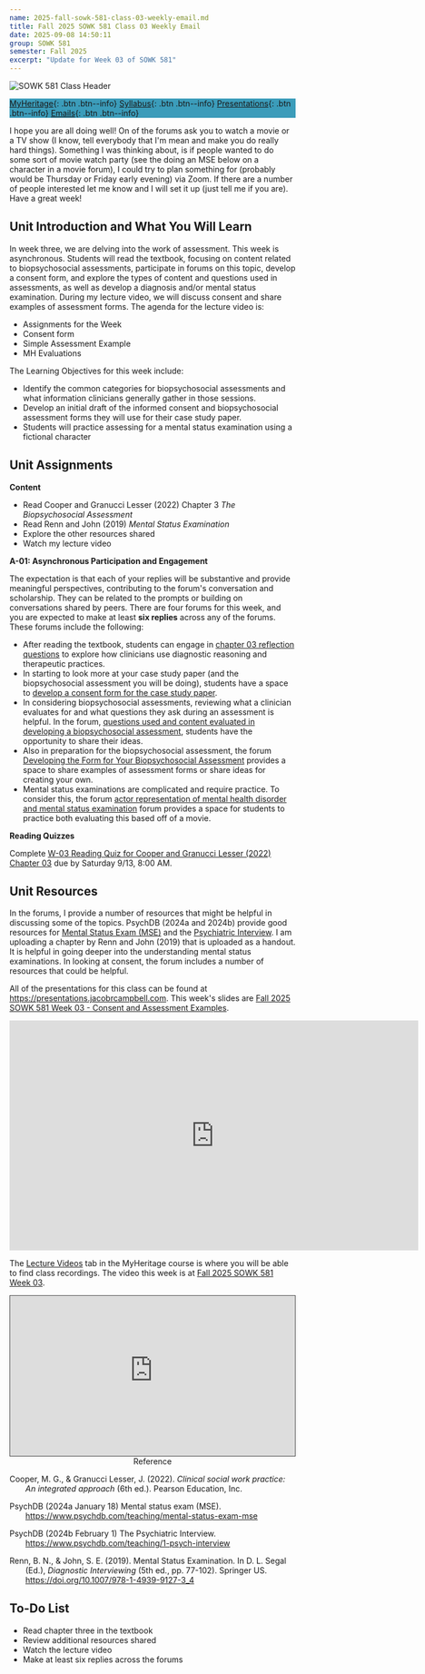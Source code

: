```yaml
---
name: 2025-fall-sowk-581-class-03-weekly-email.md
title: Fall 2025 SOWK 581 Class 03 Weekly Email
date: 2025-09-08 14:50:11
group: SOWK 581
semester: Fall 2025
excerpt: "Update for Week 03 of SOWK 581"
---
```


![SOWK 581 Class Header](https://jacobrcampbell.com/assets/media/2024-09-01-sowk-581-email-header-image.jpg)

<div style="background-color: #3b9cba; width: 100%;" markdown="1">

[MyHeritage](https://myheritage.heritage.edu/ICS/Academics/SOWK/SOWK_581/2526_FA-SOWK_581-0/){: .btn .btn--info}
[Syllabus](http://jacobrcampbell.com/assets/media/2025-fall-sowk-530-0-course-syllabus.pdf){: .btn .btn--info}
[Presentations](https://presentations.jacobrcampbell.com){: .btn .btn--info}
[Emails](https://jacobrcampbell.com/communications/){: .btn .btn--info}

</div>

I hope you are all doing well! On of the forums ask you to watch a movie or a TV show (I know, tell everybody that I'm mean and make you do really hard things). Something I was thinking about, is if people wanted to do some sort of movie watch party (see the doing an MSE below on a character in a movie forum), I could try to plan something for (probably would be Thursday or Friday early evening) via Zoom. If there are a number of people interested let me know and I will set it up (just tell me if you are). Have a great week!

## Unit Introduction and What You Will Learn

In week three, we are delving into the work of assessment. This week is asynchronous. Students will read the textbook, focusing on content related to biopsychosocial assessments, participate in forums on this topic, develop a consent form, and explore the types of content and questions used in assessments, as well as develop a diagnosis and/or mental status examination. During my lecture video, we will discuss consent and share examples of assessment forms. The agenda for the lecture video is:

- Assignments for the Week
- Consent form
- Simple Assessment Example
- MH Evaluations 

The Learning Objectives for this week include:

- Identify the common categories for biopsychosocial assessments and what information clinicians generally gather in those sessions.
- Develop an initial draft of the informed consent and biopsychosocial assessment forms they will use for their case study paper.
- Students will practice assessing for a mental status examination using a fictional character


## Unit Assignments

**Content**

- Read Cooper and Granucci Lesser (2022) Chapter 3 _The Biopsychosocial Assessment_
- Read Renn and John (2019) _Mental Status Examination_
- Explore the other resources shared
- Watch my lecture video

**A-01: Asynchronous Participation and Engagement**

The expectation is that each of your replies will be substantive and provide meaningful perspectives, contributing to the forum's conversation and scholarship. They can be related to the prompts or building on conversations shared by peers. There are four forums for this week, and you are expected to make at least **six replies** across any of the forums. These forums include the following:

- After reading the textbook, students can engage in [chapter 03 reflection questions](https://myheritage.heritage.edu/ICS/Academics/SOWK/SOWK_581/2526_FA-SOWK_581-0/💻_W-03_98-914.jnz?portlet=Group_Discussion_Forums&screen=PostView&screenType=change&id=9c2e113b-3583-47fc-b323-78a26f99aa1c) to explore how clinicians use diagnostic reasoning and therapeutic practices.
- In starting to look more at your case study paper (and the biopsychosocial assessment you will be doing), students have a space to [develop a consent form for the case study paper](https://myheritage.heritage.edu/ICS/Academics/SOWK/SOWK_581/2526_FA-SOWK_581-0/💻_W-03_98-914.jnz?portlet=Group_Discussion_Forums&screen=PostView&screenType=change&id=d3ed83a4-1bae-495b-840d-976f77c2d520).
- In considering biopsychosocial assessments, reviewing what a clinician evaluates for and what questions they ask during an assessment is helpful. In the forum, [questions used and content evaluated in developing a biopsychosocial assessment](https://myheritage.heritage.edu/ICS/Academics/SOWK/SOWK_581/2526_FA-SOWK_581-0/💻_W-03_98-914.jnz?portlet=Group_Discussion_Forums&screen=PostView&screenType=change&id=92f324fe-1816-43c1-968c-fbc36436dc3d), students have the opportunity to share their ideas.
- Also in preparation for the biopsychosocial assessment, the forum [Developing the Form for Your Biopsychosocial Assessment](https://myheritage.heritage.edu/ICS/Academics/SOWK/SOWK_581/2526_FA-SOWK_581-0/💻_W-03_98-914.jnz?portlet=Group_Discussion_Forums&screen=PostView&screenType=change&id=eb81134e-5168-49bb-aee9-b3f6684bf11d) provides a space to share examples of assessment forms or share ideas for creating your own.
- Mental status examinations are complicated and require practice. To consider this, the forum [actor representation of mental health disorder and mental status examination](https://myheritage.heritage.edu/ICS/Academics/SOWK/SOWK_581/2526_FA-SOWK_581-0/💻_W-03_98-914.jnz?portlet=Group_Discussion_Forums&screen=PostView&screenType=change&id=303941f0-db79-45ed-bff6-d44c97c6516a) forum provides a space for students to practice both evaluating this based off of a movie.

**Reading Quizzes**

Complete [W-03 Reading Quiz for Cooper and Granucci Lesser (2022) Chapter 03](https://myheritage.heritage.edu/ICS/Academics/SOWK/SOWK_581/2526_FA-SOWK_581-0/Assignments.jnz?portlet=Coursework&screen=AssignmentDetailView&screenType=change&id=be16c69d-41a5-41f5-9145-64429466f5e5) due by Saturday 9/13, 8:00 AM.

## Unit Resources

In the forums, I provide a number of resources that might be helpful in discussing some of the topics. PsychDB (2024a and 2024b) provide good resources for [Mental Status Exam (MSE)](https://www.psychdb.com/teaching/mental-status-exam-mse) and the [Psychiatric Interview](https://www.psychdb.com/teaching/1-psych-interview). I am uploading a chapter by Renn and John (2019) that is uploaded as a handout. It is helpful in going deeper into the understanding mental status examinations. In looking at consent, the forum includes a number of resources that could be helpful.

All of the presentations for this class can be found at <https://presentations.jacobrcampbell.com>. This week's slides are [Fall 2025 SOWK 581 Week 03 - Consent and Assessment Examples](https://presentations.jacobrcampbell.com/sJuE42).

<iframe src="https://presentations.jacobrcampbell.com/sJuE42/embed" height="405" width="720" style="border: none;"></iframe>

The [Lecture Videos](https://myheritage.heritage.edu/ICS/Academics/SOWK/SOWK_581/2526_FA-SOWK_581-0/Lecture_Videos.jnz) tab in the MyHeritage course is where you will be able to find class recordings. The video this week is at [Fall 2025 SOWK 581 Week 03](https://heritage.hosted.panopto.com/Panopto/Pages/Viewer.aspx?id=42087cae-6cbe-4c96-9c3a-b352015965cc).

<div style="position: relative; width: 100%; height: 0; padding-bottom: 56.25%">
	<iframe src="https://heritage.hosted.panopto.com/Panopto/Pages/Embed.aspx?id=42087cae-6cbe-4c96-9c3a-b352015965cc&autoplay=false&offerviewer=true&showtitle=true&showbrand=true&captions=false&interactivity=all" style="border: 1px solid #464646; position: absolute; top: 0; left: 0; width: 100%; height: 100%; box-sizing: border-box;" allowfullscreen allow="autoplay" aria-label="Panopto Embedded Video Player" aria-description="Fall 2025 SOWK 581 Week 03"></iframe>
</div>

<div style="text-align: center" markdown="1">
Reference
</div>
<div style="margin: 0 0 0 2em; text-indent: -2em;" markdown="1">

Cooper, M. G., & Granucci Lesser, J. (2022). _Clinical social work practice: An integrated approach_ (6th ed.). Pearson Education, Inc. 

PsychDB (2024a January 18) Mental status exam (MSE). <https://www.psychdb.com/teaching/mental-status-exam-mse>

PsychDB (2024b February 1) The Psychiatric Interview. <https://www.psychdb.com/teaching/1-psych-interview>

Renn, B. N., & John, S. E. (2019). Mental Status Examination. In D. L. Segal (Ed.), _Diagnostic Interviewing_ (5th ed., pp. 77-102). Springer US. <https://doi.org/10.1007/978-1-4939-9127-3_4>

</div>

## To-Do List

- Read chapter three in the textbook
- Review additional resources shared
- Watch the lecture video
- Make at least six replies across the forums